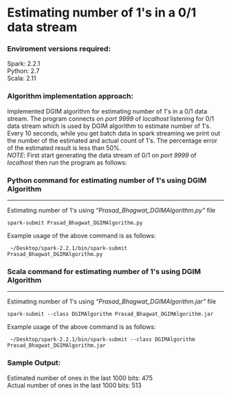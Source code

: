 Estimating number of 1's in a 0/1 data stream
=====================================================


### Enviroment versions required:

Spark: 2.2.1  
Python: 2.7  
Scala: 2.11


### Algorithm implementation approach:

Implemented DGIM algorithm for estimating number of 1's in a 0/1 data stream. The program connects on _port 9999_ of _localhost_ listening for 0/1 data stream which is used by DGIM algorithm to estimate number of 1's. Every 10 seconds, while you get batch data in spark streaming we print out the number of the estimated and actual count of 1's. The percentage error of the estimated result is less than 50%.  
_NOTE_: First start generating the data stream of 0/1 on _port 9999_ of _localhost_ then run the program as follows:

### Python command for estimating number of 1's using DGIM Algorithm

* * *

Estimating number of 1's using _“Prasad\_Bhagwat\_DGIMAlgorithm.py”_ file

    spark-submit Prasad_Bhagwat_DGIMAlgorithm.py
    

Example usage of the above command is as follows:  

     ~/Desktop/spark-2.2.1/bin/spark-submit Prasad_Bhagwat_DGIMAlgorithm.py


### Scala command for estimating number of 1's using DGIM Algorithm

* * *

Estimating number of 1's using _“Prasad\_Bhagwat\_DGIMAlgorithm.jar”_ file

    spark-submit --class DGIMAlgorithm Prasad_Bhagwat_DGIMAlgorithm.jar
    

Example usage of the above command is as follows:

     ~/Desktop/spark-2.2.1/bin/spark-submit --class DGIMAlgorithm Prasad_Bhagwat_DGIMAlgorithm.jar


### Sample Output:

Estimated number of ones in the last 1000 bits: 475  
Actual number of ones in the last 1000 bits: 513  

